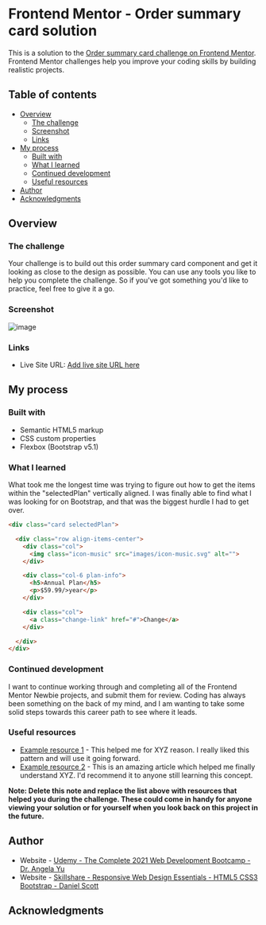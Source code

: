 # Frontend Mentor - Order summary card solution

This is a solution to the [Order summary card challenge on Frontend Mentor](https://www.frontendmentor.io/challenges/order-summary-component-QlPmajDUj). Frontend Mentor challenges help you improve your coding skills by building realistic projects.

## Table of contents

- [Overview](#overview)
  - [The challenge](#the-challenge)
  - [Screenshot](#screenshot)
  - [Links](#links)
- [My process](#my-process)
  - [Built with](#built-with)
  - [What I learned](#what-i-learned)
  - [Continued development](#continued-development)
  - [Useful resources](#useful-resources)
- [Author](#author)
- [Acknowledgments](#acknowledgments)


## Overview

### The challenge

Your challenge is to build out this order summary card component and get it looking as close to the design as possible.
You can use any tools you like to help you complete the challenge. So if you've got something you'd like to practice, feel free to give it a go.

### Screenshot

![image](https://user-images.githubusercontent.com/90322735/134563022-7084dbe9-e8f9-42d6-9a14-6a3c8505e541.png)

### Links

- Live Site URL: [Add live site URL here](https://www.frontendmentor.io/challenges/order-summary-component-QlPmajDUj)

## My process

### Built with

- Semantic HTML5 markup
- CSS custom properties
- Flexbox (Bootstrap v5.1)

### What I learned

What took me the longest time was trying to figure out how to get the items within the "selectedPlan" vertically aligned.
I was finally able to find what I was looking for on Bootstrap, and that was the biggest hurdle I had to get over.

```html
<div class="card selectedPlan">

  <div class="row align-items-center">
    <div class="col">
      <img class="icon-music" src="images/icon-music.svg" alt="">
    </div>

    <div class="col-6 plan-info">
      <h5>Annual Plan</h5>
      <p>$59.99/>year</p>
    </div>

    <div class="col">
      <a class="change-link" href="#">Change</a>
    </div>

  </div>
</div>
```

### Continued development

I want to continue working through and completing all of the Frontend Mentor Newbie projects, and submit them for review.
Coding has always been something on the back of my mind, and I am wanting to take some solid steps towards this career path to see where it leads.

### Useful resources

- [Example resource 1](https://www.example.com) - This helped me for XYZ reason. I really liked this pattern and will use it going forward.
- [Example resource 2](https://www.example.com) - This is an amazing article which helped me finally understand XYZ. I'd recommend it to anyone still learning this concept.

**Note: Delete this note and replace the list above with resources that helped you during the challenge. These could come in handy for anyone viewing your solution or for yourself when you look back on this project in the future.**

## Author

- Website - [Udemy - The Complete 2021 Web Development Bootcamp - Dr. Angela Yu](https://www.udemy.com/course/the-complete-web-development-bootcamp/?src=sac&kw=)
- Website - [Skillshare - Responsive Web Design Essentials - HTML5 CSS3 Bootstrap - Daniel Scott](https://www.skillshare.com/classes/Responsive-Web-Design-Essentials-HTML5-CSS3-Bootstrap/236553264/projects)

## Acknowledgments
